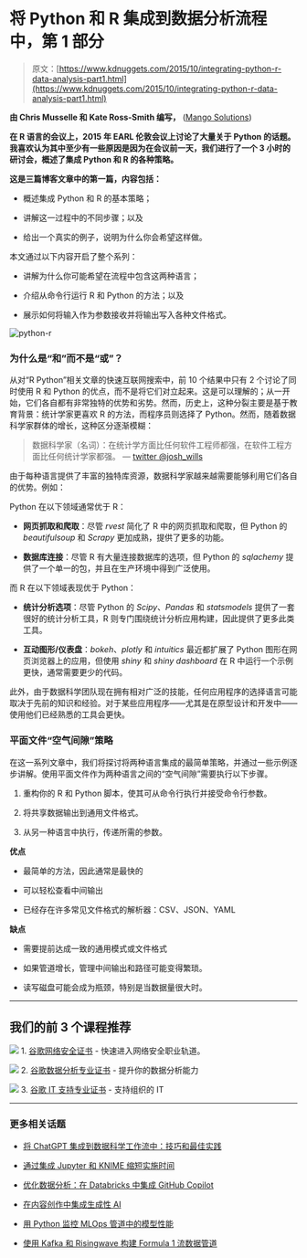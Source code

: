 # 将 Python 和 R 集成到数据分析流程中，第 1 部分

> 原文：[https://www.kdnuggets.com/2015/10/integrating-python-r-data-analysis-part1.html](https://www.kdnuggets.com/2015/10/integrating-python-r-data-analysis-part1.html)

**由 Chris Musselle 和 Kate Ross-Smith 编写，** ([Mango Solutions](http://www.mango-solutions.com))

**在 R 语言的会议上，2015 年 EARL 伦敦会议上讨论了大量关于 Python 的话题。我喜欢认为其中至少有一些原因是因为在会议前一天，我们进行了一个 3 小时的研讨会，概述了集成 Python 和 R 的各种策略。**

**这是三篇博客文章中的第一篇，内容包括：**

+   概述集成 Python 和 R 的基本策略；

+   讲解这一过程中的不同步骤；以及

+   给出一个真实的例子，说明为什么你会希望这样做。

本文通过以下内容开启了整个系列：

+   讲解为什么你可能希望在流程中包含这两种语言；

+   介绍从命令行运行 R 和 Python 的方法；以及

+   展示如何将输入作为参数接收并将输出写入各种文件格式。

![python-r](../Images/cdbbdc8a1252db0dcf768a5e6fd70ecc.png)

### 为什么是“和”而不是“或”？

从对“R Python”相关文章的快速互联网搜索中，前 10 个结果中只有 2 个讨论了同时使用 R 和 Python 的优点，而不是将它们对立起来。这是可以理解的；从一开始，它们各自都有非常独特的优势和劣势。然而，历史上，这种分裂主要是基于教育背景：统计学家更喜欢 R 的方法，而程序员则选择了 Python。然而，随着数据科学家群体的增长，这种区分逐渐模糊：

> 数据科学家（名词）：在统计学方面比任何软件工程师都强，在软件工程方面比任何统计学家都强。 — [twitter @josh_wills](https://twitter.com/josh_wills/status/198093512149958656)

由于每种语言提供了丰富的独特库资源，数据科学家越来越需要能够利用它们各自的优势。例如：

Python 在以下领域通常优于 R：

+   **网页抓取和爬取**：尽管 *rvest* 简化了 R 中的网页抓取和爬取，但 Python 的 *beautifulsoup* 和 *Scrapy* 更加成熟，提供了更多的功能。

+   **数据库连接**：尽管 R 有大量连接数据库的选项，但 Python 的 *sqlachemy* 提供了一个单一的包，并且在生产环境中得到广泛使用。

而 R 在以下领域表现优于 Python：

+   **统计分析选项**：尽管 Python 的 *Scipy*、*Pandas* 和 *statsmodels* 提供了一套很好的统计分析工具，R 则专门围绕统计分析应用构建，因此提供了更多此类工具。

+   **互动图形/仪表盘**：*bokeh*、*plotly* 和 *intuitics* 最近都扩展了 Python 图形在网页浏览器上的应用，但使用 *shiny* 和 *shiny dashboard* 在 R 中运行一个示例更快，通常需要更少的代码。

此外，由于数据科学团队现在拥有相对广泛的技能，任何应用程序的选择语言可能取决于先前的知识和经验。对于某些应用程序——尤其是在原型设计和开发中——使用他们已经熟悉的工具会更快。

### 平面文件“空气间隙”策略

在这一系列文章中，我们将探讨将两种语言集成的最简单策略，并通过一些示例逐步讲解。使用平面文件作为两种语言之间的“空气间隙”需要执行以下步骤。

1.  重构你的 R 和 Python 脚本，使其可从命令行执行并接受命令行参数。

1.  将共享数据输出到通用文件格式。

1.  从另一种语言中执行，传递所需的参数。

**优点**

+   最简单的方法，因此通常是最快的

+   可以轻松查看中间输出

+   已经存在许多常见文件格式的解析器：CSV、JSON、YAML

**缺点**

+   需要提前达成一致的通用模式或文件格式

+   如果管道增长，管理中间输出和路径可能变得繁琐。

+   读写磁盘可能会成为瓶颈，特别是当数据量很大时。

* * *

## 我们的前 3 个课程推荐

![](../Images/0244c01ba9267c002ef39d4907e0b8fb.png) 1\. [谷歌网络安全证书](https://www.kdnuggets.com/google-cybersecurity) - 快速进入网络安全职业轨道。

![](../Images/e225c49c3c91745821c8c0368bf04711.png) 2\. [谷歌数据分析专业证书](https://www.kdnuggets.com/google-data-analytics) - 提升你的数据分析能力

![](../Images/0244c01ba9267c002ef39d4907e0b8fb.png) 3\. [谷歌 IT 支持专业证书](https://www.kdnuggets.com/google-itsupport) - 支持组织的 IT

* * *

### 更多相关话题

+   [将 ChatGPT 集成到数据科学工作流中：技巧和最佳实践](https://www.kdnuggets.com/2023/05/integrating-chatgpt-data-science-workflows-tips-best-practices.html)

+   [通过集成 Jupyter 和 KNIME 缩短实施时间](https://www.kdnuggets.com/2021/12/cutting-implementation-time-integrating-jupyter-knime.html)

+   [优化数据分析：在 Databricks 中集成 GitHub Copilot](https://www.kdnuggets.com/optimizing-data-analytics-integrating-github-copilot-in-databricks)

+   [在内容创作中集成生成性 AI](https://www.kdnuggets.com/integrating-generative-ai-in-content-creation)

+   [用 Python 监控 MLOps 管道中的模型性能](https://www.kdnuggets.com/2023/05/monitor-model-performance-mlops-pipeline-python.html)

+   [使用 Kafka 和 Risingwave 构建 Formula 1 流数据管道](https://www.kdnuggets.com/building-a-formula-1-streaming-data-pipeline-with-kafka-and-risingwave)

